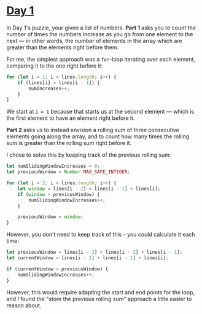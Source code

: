# [Day 1](https://adventofcode.com/2021/day/1)

In Day 1's puzzle, your given a list of numbers. **Part 1** asks you to count the number of times the numbers increase as you go from one element to the next — in other words, the number of elements in the array which are greater than the elements right before them.

For me, the simplest approach was a `for`-loop iterating over each element, comparing it to the one right before it:

```js
for (let i = 1; i < lines.length; i++) {
	if (lines[i] > lines[i - 1]) {
		numIncreases++;
	}
}
```

We start at `i = 1` because that starts us at the second element — which is the first element to have an element right before it.

**Part 2** asks us to instead envision a rolling sum of three consecutive elements going along the array, and to count how many times the rolling sum is greater than the rolling sum right before it.

I chose to solve this by keeping track of the previous rolling sum:

```js
let numSlidingWindowIncreases = 0;
let previousWindow = Number.MAX_SAFE_INTEGER;

for (let i = 2; i < lines.length; i++) {
	let window = lines[i - 2] + lines[i - 1] + lines[i];
	if (window > previousWindow) {
		numSlidingWindowIncreases++;
	}

	previousWindow = window;
}
```

However, you don't need to keep track of this - you could calculate it each time:

```js
let previousWindow = lines[i - 3] + lines[i - 2] + lines[i - 1];
let currentWindow = lines[i - 2] + lines[i - 1] + lines[i];

if (currentWindow > previousWindow) {
	numSlidingWindowIncreases++;
}
```

However, this would require adapting the start and end points for the loop, and I found the "store the previous rolling sum" approach a little easier to reason about.